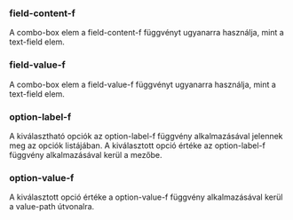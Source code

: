 
### field-content-f

A combo-box elem a field-content-f függvényt ugyanarra használja, mint a text-field elem.

### field-value-f
A combo-box elem a field-value-f függvényt ugyanarra használja, mint a text-field elem.

### option-label-f  

A kiválasztható opciók az option-label-f függvény alkalmazásával jelennek meg az opciók listájában.
A kiválasztott opció értéke az option-label-f függvény alkalmazásával kerül a mezőbe.

### option-value-f

A kiválasztott opció értéke a option-value-f függvény alkalmazásával kerül a value-path útvonalra.
